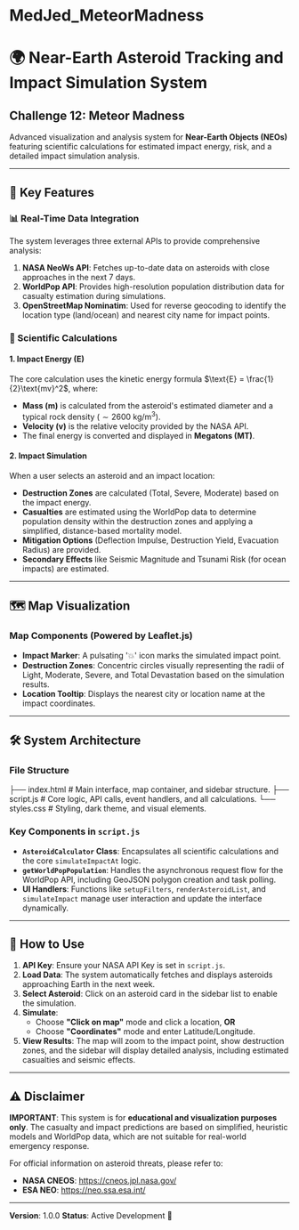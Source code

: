 # MedJed_MeteorMadness

# 🌍 Near-Earth Asteroid Tracking and Impact Simulation System

## Challenge 12: Meteor Madness

Advanced visualization and analysis system for **Near-Earth Objects (NEOs)** featuring scientific calculations for estimated impact energy, risk, and a detailed impact simulation analysis.

---

## 🚀 Key Features

### 📊 Real-Time Data Integration
The system leverages three external APIs to provide comprehensive analysis:
1.  **NASA NeoWs API**: Fetches up-to-date data on asteroids with close approaches in the next 7 days.
2.  **WorldPop API**: Provides high-resolution population distribution data for casualty estimation during simulations.
3.  **OpenStreetMap Nominatim**: Used for reverse geocoding to identify the location type (land/ocean) and nearest city name for impact points.

### 🧮 Scientific Calculations

#### 1. **Impact Energy ($\text{E}$)**
The core calculation uses the kinetic energy formula $\text{E} = \frac{1}{2}\text{mv}^2$, where:
* **Mass ($\text{m}$)** is calculated from the asteroid's estimated diameter and a typical rock density ($\sim 2600 \text{ kg/m}^3$).
* **Velocity ($\text{v}$)** is the relative velocity provided by the NASA API.
* The final energy is converted and displayed in **Megatons (MT)**.

#### 2. **Impact Simulation**
When a user selects an asteroid and an impact location:
* **Destruction Zones** are calculated (Total, Severe, Moderate) based on the impact energy.
* **Casualties** are estimated using the WorldPop data to determine population density within the destruction zones and applying a simplified, distance-based mortality model.
* **Mitigation Options** (Deflection Impulse, Destruction Yield, Evacuation Radius) are provided.
* **Secondary Effects** like Seismic Magnitude and Tsunami Risk (for ocean impacts) are estimated.

---

## 🗺️ Map Visualization

### Map Components (Powered by Leaflet.js)
* **Impact Marker**: A pulsating '💥' icon marks the simulated impact point.
* **Destruction Zones**: Concentric circles visually representing the radii of Light, Moderate, Severe, and Total Devastation based on the simulation results.
* **Location Tooltip**: Displays the nearest city or location name at the impact coordinates.

---

## 🛠️ System Architecture

### File Structure
├── index.html              # Main interface, map container, and sidebar structure.
├── script.js               # Core logic, API calls, event handlers, and all calculations.
└── styles.css              # Styling, dark theme, and visual elements.

### Key Components in `script.js`
* **`AsteroidCalculator` Class**: Encapsulates all scientific calculations and the core `simulateImpactAt` logic.
* **`getWorldPopPopulation`**: Handles the asynchronous request flow for the WorldPop API, including GeoJSON polygon creation and task polling.
* **UI Handlers**: Functions like `setupFilters`, `renderAsteroidList`, and `simulateImpact` manage user interaction and update the interface dynamically.

---

## 🔧 How to Use

1.  **API Key**: Ensure your NASA API Key is set in `script.js`.
2.  **Load Data**: The system automatically fetches and displays asteroids approaching Earth in the next week.
3.  **Select Asteroid**: Click on an asteroid card in the sidebar list to enable the simulation.
4.  **Simulate**:
    * Choose **"Click on map"** mode and click a location, **OR**
    * Choose **"Coordinates"** mode and enter Latitude/Longitude.
5.  **View Results**: The map will zoom to the impact point, show destruction zones, and the sidebar will display detailed analysis, including estimated casualties and seismic effects.

---

## ⚠️ Disclaimer

**IMPORTANT**: This system is for **educational and visualization purposes only**. The casualty and impact predictions are based on simplified, heuristic models and WorldPop data, which are not suitable for real-world emergency response.

For official information on asteroid threats, please refer to:
* **NASA CNEOS**: https://cneos.jpl.nasa.gov/
* **ESA NEO**: https://neo.ssa.esa.int/

---

**Version**: 1.0.0
**Status**: Active Development 🚀